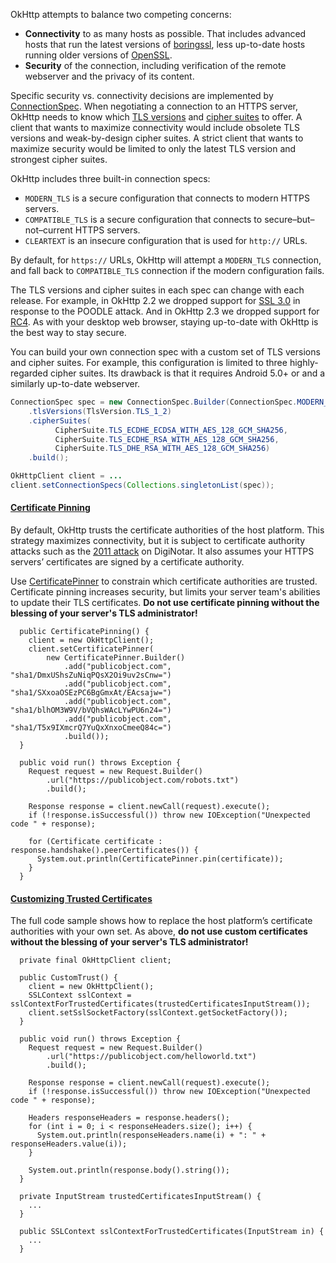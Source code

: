 OkHttp attempts to balance two competing concerns:

 * **Connectivity** to as many hosts as possible. That includes advanced hosts that run the latest versions of [boringssl](https://boringssl.googlesource.com/boringssl/), less up-to-date hosts running older versions of [OpenSSL](https://www.openssl.org/).
 * **Security** of the connection, including verification of the remote webserver and the privacy of its content.

Specific security vs. connectivity decisions are implemented by [ConnectionSpec](http://square.github.io/okhttp/javadoc/com/squareup/okhttp/ConnectionSpec.html). When negotiating a connection to an HTTPS server, OkHttp needs to know which [TLS versions](http://square.github.io/okhttp/javadoc/com/squareup/okhttp/TlsVersion.html) and [cipher suites](http://square.github.io/okhttp/javadoc/com/squareup/okhttp/CipherSuite.html) to offer. A client that wants to maximize connectivity would include obsolete TLS versions and weak-by-design cipher suites. A strict client that wants to maximize security would be limited to only the latest TLS version and strongest cipher suites.

OkHttp includes three built-in connection specs:

 * `MODERN_TLS` is a secure configuration that connects to modern HTTPS servers.
 * `COMPATIBLE_TLS` is a secure configuration that connects to secure–but–not–current HTTPS servers.
 * `CLEARTEXT` is an insecure configuration that is used for `http://` URLs.

By default, for `https://` URLs, OkHttp will attempt a `MODERN_TLS` connection, and fall back to `COMPATIBLE_TLS` connection if the modern configuration fails.

The TLS versions and cipher suites in each spec can change with each release. For example, in OkHttp 2.2 we dropped support for [SSL 3.0](http://googleonlinesecurity.blogspot.ca/2014/10/this-poodle-bites-exploiting-ssl-30.html) in response to the POODLE attack. And in OkHttp 2.3 we dropped support for [RC4](http://en.wikipedia.org/wiki/RC4#Security). As with your desktop web browser, staying up-to-date with OkHttp is the best way to stay secure.

You can build your own connection spec with a custom set of TLS versions and cipher suites. For example, this configuration is limited to three highly-regarded cipher suites. Its drawback is that it requires Android 5.0+ or and a similarly up-to-date webserver.

```java
ConnectionSpec spec = new ConnectionSpec.Builder(ConnectionSpec.MODERN_TLS)  
    .tlsVersions(TlsVersion.TLS_1_2)
    .cipherSuites(
          CipherSuite.TLS_ECDHE_ECDSA_WITH_AES_128_GCM_SHA256,
          CipherSuite.TLS_ECDHE_RSA_WITH_AES_128_GCM_SHA256,
          CipherSuite.TLS_DHE_RSA_WITH_AES_128_GCM_SHA256)
    .build();

OkHttpClient client = ...
client.setConnectionSpecs(Collections.singletonList(spec));
```

#### [Certificate Pinning](https://github.com/square/okhttp/blob/master/samples/guide/src/main/java/com/squareup/okhttp/recipes/CertificatePinning.java)

By default, OkHttp trusts the certificate authorities of the host platform. This strategy maximizes connectivity, but it is subject to certificate authority attacks such as the [2011 attack](http://www.computerworld.com/article/2510951/cybercrime-hacking/hackers-spied-on-300-000-iranians-using-fake-google-certificate.html) on DigiNotar. It also assumes your HTTPS servers’ certificates are signed by a certificate authority.

Use [CertificatePinner](http://square.github.io/okhttp/javadoc/com/squareup/okhttp/CertificatePinner.html) to constrain which certificate authorities are trusted. Certificate pinning increases security, but limits your server team's abilities to update their TLS certificates. **Do not use certificate pinning without the blessing of your server's TLS administrator!**

```
  public CertificatePinning() {
    client = new OkHttpClient();
    client.setCertificatePinner(
        new CertificatePinner.Builder()
            .add("publicobject.com", "sha1/DmxUShsZuNiqPQsX2Oi9uv2sCnw=")
            .add("publicobject.com", "sha1/SXxoaOSEzPC6BgGmxAt/EAcsajw=")
            .add("publicobject.com", "sha1/blhOM3W9V/bVQhsWAcLYwPU6n24=")
            .add("publicobject.com", "sha1/T5x9IXmcrQ7YuQxXnxoCmeeQ84c=")
            .build());
  }

  public void run() throws Exception {
    Request request = new Request.Builder()
        .url("https://publicobject.com/robots.txt")
        .build();

    Response response = client.newCall(request).execute();
    if (!response.isSuccessful()) throw new IOException("Unexpected code " + response);

    for (Certificate certificate : response.handshake().peerCertificates()) {
      System.out.println(CertificatePinner.pin(certificate));
    }
  }
```

#### [Customizing Trusted Certificates](https://github.com/square/okhttp/blob/master/samples/guide/src/main/java/com/squareup/okhttp/recipes/CustomTrust.java)

The full code sample shows how to replace the host platform’s certificate authorities with your own set. As above, **do not use custom certificates without the blessing of your server's TLS administrator!**

```
  private final OkHttpClient client;

  public CustomTrust() {
    client = new OkHttpClient();
    SSLContext sslContext = sslContextForTrustedCertificates(trustedCertificatesInputStream());
    client.setSslSocketFactory(sslContext.getSocketFactory());
  }

  public void run() throws Exception {
    Request request = new Request.Builder()
        .url("https://publicobject.com/helloworld.txt")
        .build();

    Response response = client.newCall(request).execute();
    if (!response.isSuccessful()) throw new IOException("Unexpected code " + response);

    Headers responseHeaders = response.headers();
    for (int i = 0; i < responseHeaders.size(); i++) {
      System.out.println(responseHeaders.name(i) + ": " + responseHeaders.value(i));
    }

    System.out.println(response.body().string());
  }

  private InputStream trustedCertificatesInputStream() {
    ...
  }

  public SSLContext sslContextForTrustedCertificates(InputStream in) {
    ...
  }
```